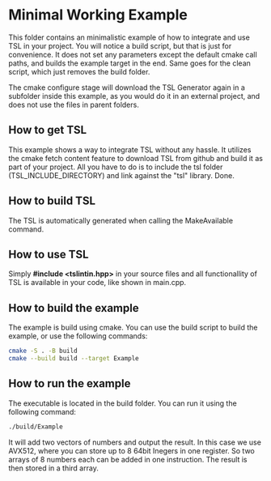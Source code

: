 # Minimal Working Example
This folder contains an minimalistic example of how to integrate and use TSL in your project.
You will notice a build script, but that is just for convenience. It does not set any parameters except the default cmake call paths, and builds the example target in the end.
Same goes for the clean script, which just removes the build folder.

The cmake configure stage will download the TSL Generator again in a subfolder inside this example, as you would do it in an external project, and does not use the files in parent folders. 

## How to get TSL
This example shows a way to integrate TSL without any hassle. It utilizes the cmake fetch content feature to download TSL from github and build it as part of your project.
All you have to do is to include the tsl folder (TSL_INCLUDE_DIRECTORY) and link against the "tsl" library. Done.

## How to build TSL
The TSL is automatically generated when calling the MakeAvailable command.

## How to use TSL
Simply <b>#include <tslintin.hpp></b> in your source files and all functionallity of TSL is available in your code, like shown in main.cpp.

## How to build the example
The example is build using cmake. You can use the build script to build the example, or use the following commands:
```bash
cmake -S . -B build
cmake --build build --target Example
```

## How to run the example
The executable is located in the build folder. You can run it using the following command:
```bash
./build/Example
```
It will add two vectors of numbers and output the result. In this case we use AVX512, where you can store up to 8 64bit Inegers in one register. So two arrays of 8 numbers each can be added in one instruction. The result is then stored in a third array.
